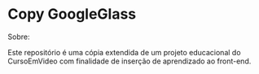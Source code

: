 # Copy GoogleGlass
Sobre:

Este repositório é uma cópia extendida de um projeto educacional do CursoEmVideo com finalidade de inserção de aprendizado ao front-end.